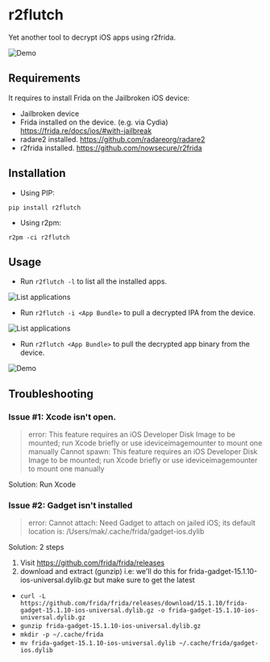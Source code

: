 # r2flutch
Yet another tool to decrypt iOS apps using r2frida.

![Demo](img/demo.gif)


## Requirements

It requires to install Frida on the Jailbroken iOS device:

 * Jailbroken device
 * Frida installed on the device. (e.g. via Cydia) https://frida.re/docs/ios/#with-jailbreak
 * radare2 installed. https://github.com/radareorg/radare2
 * r2frida installed. https://github.com/nowsecure/r2frida


## Installation

* Using PIP:

```
pip install r2flutch
```

* Using r2pm:

```
r2pm -ci r2flutch
```

## Usage

* Run `r2flutch -l` to list all the installed apps.

![List applications](img/list_apps.png)


* Run `r2flutch -i <App Bundle>` to pull a decrypted IPA from the device.

![List applications](img/demo.png)

* Run `r2flutch <App Bundle>` to pull the decrypted app binary from the device.

![Demo](img/download.png)

## Troubleshooting

### Issue #1: Xcode isn't open.
> error: This feature requires an iOS Developer Disk Image to be mounted; run Xcode briefly or use ideviceimagemounter to mount one manually
Cannot spawn: This feature requires an iOS Developer Disk Image to be mounted; run Xcode briefly or use ideviceimagemounter to mount one manually

Solution: Run Xcode

### Issue #2: Gadget isn't installed
> error: Cannot attach: Need Gadget to attach on jailed iOS; its default location is: /Users/mak/.cache/frida/gadget-ios.dylib

Solution: 2 steps
1. Visit https://github.com/frida/frida/releases
2. download and extract (gunzip)  i.e: we'll do this for frida-gadget-15.1.10-ios-universal.dylib.gz but make sure to get the latest
 * `curl -L https://github.com/frida/frida/releases/download/15.1.10/frida-gadget-15.1.10-ios-universal.dylib.gz -o frida-gadget-15.1.10-ios-universal.dylib.gz`
 * `gunzip frida-gadget-15.1.10-ios-universal.dylib.gz`
 * `mkdir -p ~/.cache/frida`
 * `mv frida-gadget-15.1.10-ios-universal.dylib ~/.cache/frida/gadget-ios.dylib`
